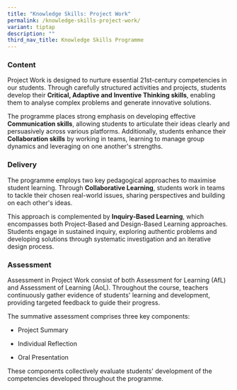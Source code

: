 ```yaml
---
title: "Knowledge Skills: Project Work"
permalink: /knowledge-skills-project-work/
variant: tiptap
description: ""
third_nav_title: Knowledge Skills Programme
---
```

<h3><strong>Content</strong></h3>
<p>Project Work is designed to nurture essential 21st-century competencies
in our students. Through carefully structured activities and projects,
students develop their <strong>Critical, Adaptive and Inventive Thinking skills</strong>,
enabling them to analyse complex problems and generate innovative solutions.</p>
<p>The programme places strong emphasis on developing effective <strong>Communication skills</strong>,
allowing students to articulate their ideas clearly and persuasively across
various platforms. Additionally, students enhance their <strong>Collaboration skills</strong> by
working in teams, learning to manage group dynamics and leveraging on one
another's strengths.</p>
<h3><strong>Delivery</strong></h3>
<p>The programme employs two key pedagogical approaches to maximise student
learning. Through <strong>Collaborative Learning</strong>, students work
in teams to tackle their chosen real-world issues, sharing perspectives
and building on each other's ideas.</p>
<p>This approach is complemented by <strong>Inquiry-Based Learning</strong>,
which encompasses both Project-Based and Design-Based Learning approaches.
Students engage in sustained inquiry, exploring authentic problems and
developing solutions through systematic investigation and an iterative
design process.</p>
<h3><strong>Assessment&nbsp;</strong></h3>
<p>Assessment in Project Work consist of both Assessment for Learning (AfL)
and Assessment of Learning (AoL). Throughout the course, teachers continuously
gather evidence of students' learning and development, providing targeted
feedback to guide their progress.</p>
<p>The summative assessment comprises three key components:</p>
<ul data-tight="true" class="tight">
<li>
<p>Project Summary</p>
</li>
<li>
<p>Individual Reflection</p>
</li>
<li>
<p>Oral Presentation</p>
<p></p>
</li>
</ul>
<p>These components collectively evaluate students' development of the competencies
developed throughout the programme.</p>